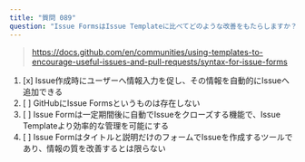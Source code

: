 ```yaml
---
title: "質問 089"
question: "Issue FormsはIssue Templateに比べてどのような改善をもたらしますか？"
---
```



> https://docs.github.com/en/communities/using-templates-to-encourage-useful-issues-and-pull-requests/syntax-for-issue-forms
1. [x] Issue作成時にユーザーへ情報入力を促し、その情報を自動的にIssueへ追加できる
1. [ ] GitHubにIssue Formsというものは存在しない
1. [ ] Issue Formは一定期間後に自動でIssueをクローズする機能で、Issue Templateより効率的な管理を可能にする
1. [ ] Issue Formはタイトルと説明だけのフォームでIssueを作成するツールであり、情報の質を改善するとは限らない